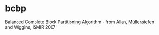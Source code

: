 # bcbp
Balanced Complete Block Partitioning Algorithm - from Allan, Müllensiefen and Wiggins, ISMIR 2007
